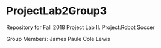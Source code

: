 # ProjectLab2Group3
Repository for Fall 2018 Project Lab II. Project:Robot Soccer

Group Members:
James Paule
Cole Lewis
